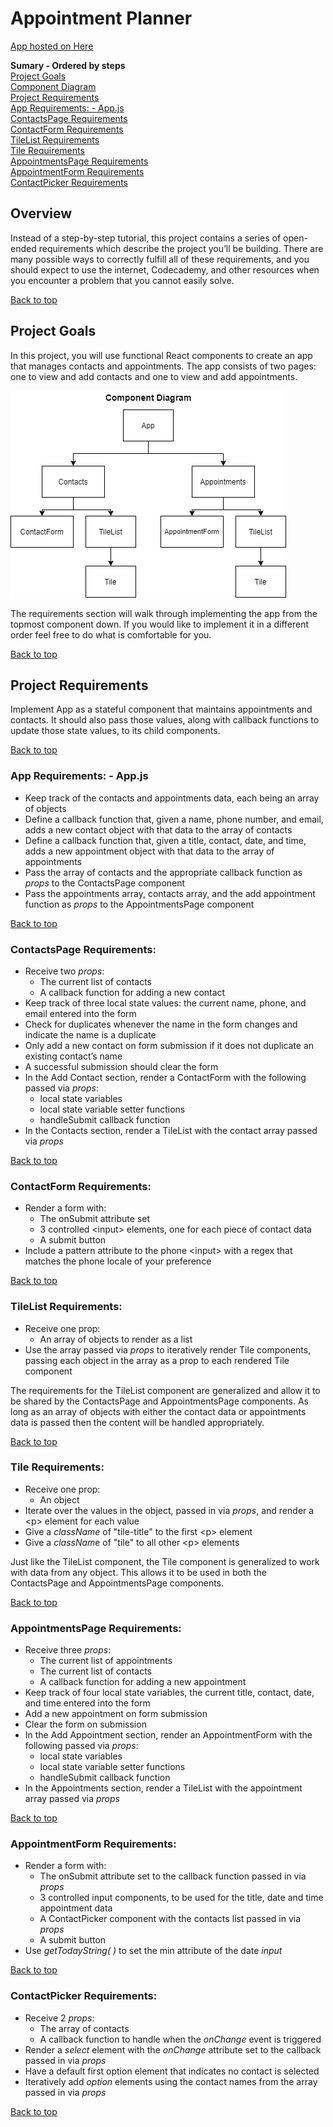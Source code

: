 # Appointment Planner #  
[App hosted on Here](https://vromero-appointment-planner.netlify.app/)

**Sumary - Ordered by steps**  
[Project Goals](#project-goals)  
[Component Diagram](#diagram)  
[Project Requirements](#project-requirements)  
[App Requirements: - App.js](#app-requirements---appjs)  
[ContactsPage Requirements](#contactspage-requirements)  
[ContactForm Requirements](#contactform-requirements)  
[TileList Requirements](#tilelist-requirements)  
[Tile Requirements](#tile-requirements)  
[AppointmentsPage Requirements](#appointmentspage-requirements)  
[AppointmentForm Requirements](#appointmentform-requirements)  
[ContactPicker Requirements](#contactpicker-requirements)

  
## Overview ##  
Instead of a step-by-step tutorial, this project contains a series of open-ended requirements which describe the project you’ll be building. There are many possible ways to correctly fulfill all of these requirements, and you should expect to use the internet, Codecademy, and other resources when you encounter a problem that you cannot easily solve.  

[Back to top](#appointment-planner)
  
## Project Goals ##
In this project, you will use functional React components to create an app that manages contacts and appointments. The app consists of two pages: one to view and add contacts and one to view and add appointments. 
   
<img id='diagram' src='./assets/general-images/appointments-components.png' />  
  
The requirements section will walk through implementing the app from the topmost component down. If you would like to implement it in a different order feel free to do what is comfortable for you.  
  
[Back to top](#appointment-planner)  

## Project Requirements ##  

Implement App as a stateful component that maintains appointments and contacts. It should also pass those values, along with callback functions to update those state values, to its child components.  
   
[Back to top](#appointment-planner)  
 
### App Requirements: - App.js ###
  
- Keep track of the contacts and appointments data, each being an array of objects
- Define a callback function that, given a name, phone number, and email, adds a new contact object with that data to the array of contacts
- Define a callback function that, given a title, contact, date, and time, adds a new appointment object with that data to the array of appointments
- Pass the array of contacts and the appropriate callback function as <em>props</em> to the ContactsPage component
- Pass the appointments array, contacts array, and the add appointment function as <em>props</em> to the AppointmentsPage component  
    
[Back to top](#appointment-planner)  

### ContactsPage Requirements: ###  
  
- Receive two <em>props</em>:
    - The current list of contacts
    - A callback function for adding a new contact
- Keep track of three local state values: the current name, phone, and email entered into the form
- Check for duplicates whenever the name in the form changes and indicate the name is a duplicate
- Only add a new contact on form submission if it does not duplicate an existing contact’s name
- A successful submission should clear the form
- In the Add Contact section, render a ContactForm with the following passed via <em>props</em>:
    - local state variables
    - local state variable setter functions
    - handleSubmit callback function
- In the Contacts section, render a TileList with the contact array passed via <em>props</em>  
  
[Back to top](#appointment-planner)  
  
### ContactForm Requirements: ###  
  
- Render a form with:
    - The onSubmit attribute set
    - 3 controlled \<input> elements, one for each piece of contact data
    - A submit button
- Include a pattern attribute to the phone \<input> with a regex that matches the phone locale of your preference
  
[Back to top](#appointment-planner)  

### TileList Requirements: ###  
  
- Receive one prop:
    - An array of objects to render as a list  
- Use the array passed via <em>props</em> to iteratively render Tile components, passing each object in the array as a prop to each rendered Tile component  

The requirements for the TileList component are generalized and allow it to be shared by the ContactsPage and AppointmentsPage components. As long as an array of objects with either the contact data or appointments data is passed then the content will be handled appropriately.
  
[Back to top](#appointment-planner)  

### Tile Requirements: ###  
  
- Receive one prop:
    - An object  
- Iterate over the values in the object, passed in via <em>props</em>, and render a \<p> element for each value  
- Give a <em>className</em> of "tile-title" to the first \<p> element  
- Give a <em>className</em> of "tile" to all other \<p> elements  
  
Just like the TileList component, the Tile component is generalized to work with data from any object. This allows it to be used in both the ContactsPage and AppointmentsPage components.  
    
[Back to top](#appointment-planner)  

### AppointmentsPage Requirements: ###  
    
- Receive three <em>props</em>:
    - The current list of appointments
    - The current list of contacts
    - A callback function for adding a new appointment
- Keep track of four local state variables, the current title, contact, date, and time entered into the form
- Add a new appointment on form submission
- Clear the form on submission
- In the Add Appointment section, render an AppointmentForm with the following passed via <em>props</em>:
    - local state variables
    - local state variable setter functions
    - handleSubmit callback function
- In the Appointments section, render a TileList with the appointment array passed via <em>props</em>  
    
[Back to top](#appointment-planner)  

### AppointmentForm Requirements: ###  
  
- Render a form with:
    - The onSubmit attribute set to the callback function passed in via <em>props</em>
    - 3 controlled input components, to be used for the title, date and time appointment data
    - A ContactPicker component with the contacts list passed in via <em>props</em>
    - A submit button
- Use <em>getTodayString( )</em> to set the min attribute of the date <em>input</em>  
    
[Back to top](#appointment-planner)  

### ContactPicker Requirements: ###  
  
- Receive 2 <em>props</em>:
    - The array of contacts
    - A callback function to handle when the <em>onChange</em> event is triggered
- Render a <em>select</em> element with the <em>onChange</em> attribute set to the callback passed in via <em>props</em>
- Have a default first option element that indicates no contact is selected
- Iteratively add <em>option</em> elements using the contact names from the array passed in via <em>props</em>
  
[Back to top](#appointment-planner)  
